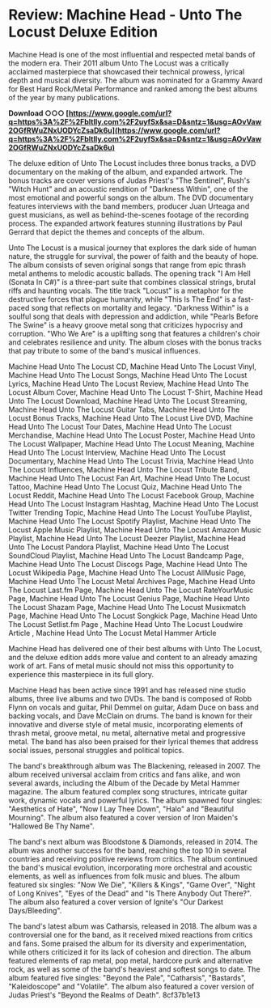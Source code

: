 # Review: Machine Head - Unto The Locust Deluxe Edition
 
Machine Head is one of the most influential and respected metal bands of the modern era. Their 2011 album Unto The Locust was a critically acclaimed masterpiece that showcased their technical prowess, lyrical depth and musical diversity. The album was nominated for a Grammy Award for Best Hard Rock/Metal Performance and ranked among the best albums of the year by many publications.
 
**Download ○○○ [https://www.google.com/url?q=https%3A%2F%2Fbltlly.com%2F2uyfSx&sa=D&sntz=1&usg=AOvVaw2OGfRWuZNxUODYcZsaDk6u](https://www.google.com/url?q=https%3A%2F%2Fbltlly.com%2F2uyfSx&sa=D&sntz=1&usg=AOvVaw2OGfRWuZNxUODYcZsaDk6u)**


 
The deluxe edition of Unto The Locust includes three bonus tracks, a DVD documentary on the making of the album, and expanded artwork. The bonus tracks are cover versions of Judas Priest's "The Sentinel", Rush's "Witch Hunt" and an acoustic rendition of "Darkness Within", one of the most emotional and powerful songs on the album. The DVD documentary features interviews with the band members, producer Juan Urteaga and guest musicians, as well as behind-the-scenes footage of the recording process. The expanded artwork features stunning illustrations by Paul Gerrard that depict the themes and concepts of the album.
 
Unto The Locust is a musical journey that explores the dark side of human nature, the struggle for survival, the power of faith and the beauty of hope. The album consists of seven original songs that range from epic thrash metal anthems to melodic acoustic ballads. The opening track "I Am Hell (Sonata In C#)" is a three-part suite that combines classical strings, brutal riffs and haunting vocals. The title track "Locust" is a metaphor for the destructive forces that plague humanity, while "This Is The End" is a fast-paced song that reflects on mortality and legacy. "Darkness Within" is a soulful song that deals with depression and addiction, while "Pearls Before The Swine" is a heavy groove metal song that criticizes hypocrisy and corruption. "Who We Are" is a uplifting song that features a children's choir and celebrates resilience and unity. The album closes with the bonus tracks that pay tribute to some of the band's musical influences.
 
Machine Head Unto The Locust CD,  Machine Head Unto The Locust Vinyl,  Machine Head Unto The Locust Songs,  Machine Head Unto The Locust Lyrics,  Machine Head Unto The Locust Review,  Machine Head Unto The Locust Album Cover,  Machine Head Unto The Locust T-Shirt,  Machine Head Unto The Locust Download,  Machine Head Unto The Locust Streaming,  Machine Head Unto The Locust Guitar Tabs,  Machine Head Unto The Locust Bonus Tracks,  Machine Head Unto The Locust Live DVD,  Machine Head Unto The Locust Tour Dates,  Machine Head Unto The Locust Merchandise,  Machine Head Unto The Locust Poster,  Machine Head Unto The Locust Wallpaper,  Machine Head Unto The Locust Meaning,  Machine Head Unto The Locust Interview,  Machine Head Unto The Locust Documentary,  Machine Head Unto The Locust Trivia,  Machine Head Unto The Locust Influences,  Machine Head Unto The Locust Tribute Band,  Machine Head Unto The Locust Fan Art,  Machine Head Unto The Locust Tattoo,  Machine Head Unto The Locust Quiz,  Machine Head Unto The Locust Reddit,  Machine Head Unto The Locust Facebook Group,  Machine Head Unto The Locust Instagram Hashtag,  Machine Head Unto The Locust Twitter Trending Topic,  Machine Head Unto The Locust YouTube Playlist,  Machine Head Unto The Locust Spotify Playlist,  Machine Head Unto The Locust Apple Music Playlist,  Machine Head Unto The Locust Amazon Music Playlist,  Machine Head Unto The Locust Deezer Playlist,  Machine Head Unto The Locust Pandora Playlist,  Machine Head Unto The Locust SoundCloud Playlist,  Machine Head Unto The Locust Bandcamp Page,  Machine Head Unto The Locust Discogs Page,  Machine Head Unto The Locust Wikipedia Page,  Machine Head Unto The Locust AllMusic Page,  Machine Head Unto The Locust Metal Archives Page,  Machine Head Unto The Locust Last.fm Page,  Machine Head Unto The Locust RateYourMusic Page,  Machine Head Unto The Locust Genius Page,  Machine Head Unto The Locust Shazam Page,  Machine Head Unto The Locust Musixmatch Page,  Machine Head Unto The Locust Songkick Page,  Machine Head Unto The Locust Setlist.fm Page ,  Machine Head Unto The Locust Loudwire Article ,  Machine Head Unto The Locust Metal Hammer Article
 
Machine Head has delivered one of their best albums with Unto The Locust, and the deluxe edition adds more value and content to an already amazing work of art. Fans of metal music should not miss this opportunity to experience this masterpiece in its full glory.
  
Machine Head has been active since 1991 and has released nine studio albums, three live albums and two DVDs. The band is composed of Robb Flynn on vocals and guitar, Phil Demmel on guitar, Adam Duce on bass and backing vocals, and Dave McClain on drums. The band is known for their innovative and diverse style of metal music, incorporating elements of thrash metal, groove metal, nu metal, alternative metal and progressive metal. The band has also been praised for their lyrical themes that address social issues, personal struggles and political topics.
 
The band's breakthrough album was The Blackening, released in 2007. The album received universal acclaim from critics and fans alike, and won several awards, including the Album of the Decade by Metal Hammer magazine. The album featured complex song structures, intricate guitar work, dynamic vocals and powerful lyrics. The album spawned four singles: "Aesthetics of Hate", "Now I Lay Thee Down", "Halo" and "Beautiful Mourning". The album also featured a cover version of Iron Maiden's "Hallowed Be Thy Name".
 
The band's next album was Bloodstone & Diamonds, released in 2014. The album was another success for the band, reaching the top 10 in several countries and receiving positive reviews from critics. The album continued the band's musical evolution, incorporating more orchestral and acoustic elements, as well as influences from folk music and blues. The album featured six singles: "Now We Die", "Killers & Kings", "Game Over", "Night of Long Knives", "Eyes of the Dead" and "Is There Anybody Out There?". The album also featured a cover version of Ignite's "Our Darkest Days/Bleeding".
 
The band's latest album was Catharsis, released in 2018. The album was a controversial one for the band, as it received mixed reactions from critics and fans. Some praised the album for its diversity and experimentation, while others criticized it for its lack of cohesion and direction. The album featured elements of rap metal, pop metal, hardcore punk and alternative rock, as well as some of the band's heaviest and softest songs to date. The album featured five singles: "Beyond the Pale", "Catharsis", "Bastards", "Kaleidoscope" and "Volatile". The album also featured a cover version of Judas Priest's "Beyond the Realms of Death".
 8cf37b1e13
 
